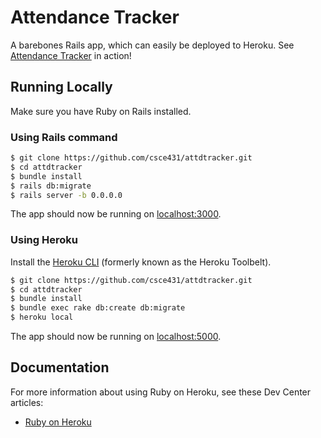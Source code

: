 # Attendance Tracker

A barebones Rails app, which can easily be deployed to Heroku. See [Attendance Tracker](https://numberzz.herokuapp.com) in action!

## Running Locally

Make sure you have Ruby on Rails installed.

### Using Rails command

```sh
$ git clone https://github.com/csce431/attdtracker.git
$ cd attdtracker
$ bundle install
$ rails db:migrate
$ rails server -b 0.0.0.0
```

The app should now be running on [localhost:3000](http://localhost:3000/).

### Using Heroku

Install the [Heroku CLI](https://devcenter.heroku.com/articles/heroku-cli) (formerly known as the Heroku Toolbelt).

```sh
$ git clone https://github.com/csce431/attdtracker.git
$ cd attdtracker
$ bundle install
$ bundle exec rake db:create db:migrate
$ heroku local
```

The app should now be running on [localhost:5000](http://localhost:5000/).

## Documentation

For more information about using Ruby on Heroku, see these Dev Center articles:

- [Ruby on Heroku](https://devcenter.heroku.com/categories/ruby)
